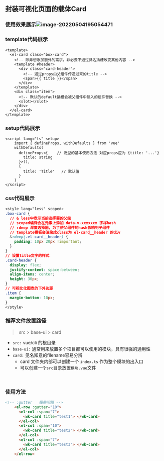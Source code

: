 ## 封装可视化页面的载体Card

### 使用效果展示![image-20220504195054471](C:\Users\Administrator\Desktop\image-20220504195054471.png)



### template代码展示

```vue
<template>
  <el-card class="box-card">
    <!-- 除非想添加额外的需求，非必要不通过具名插槽改变其他内容 -->
    <template #header>
      <div class="card-header">
        <!-- 通过props由父组件传递过来的title -->
        <span>{{ title }}</span>
      </div>
    </template>
    <div class="item">
      <!-- 默认的default插槽会被父组件中插入的组件替换 -->
      <slot></slot>
    </div>
  </el-card>
</template>
```



### setup代码展示

```vue
<script lang="ts" setup>
    import { defineProps, withDefaults } from 'vue'
    withDefaults(
      defineProps<{    // 泛型的基本使用方法 对应props应为 {title: '...'}
        title: string
      }>(),
      {
        title: 'Title'   // 默认值
      }
    )
</script>
```



### css代码展示

```css
<style lang="less" scoped>
.box-card {
  // & less中表示当前选择器的父级
  // scoped编译会在元素上添加 data-v-xxxxxxx 字样hash
  // :deep 深度选择器，为了使父组件的hash影响到子组件
  // template模板会渲染成class为 el-card__header 的div
  &:deep(.el-card__header) {
    padding: 10px 20px !important;
  }
}
// 设置title文字的样式
.card-header {
  display: flex;
  justify-content: space-between;
  align-items: center;
  height: 30px;
}
// 可视化化图表的下外边距
.item {
  margin-bottom: 10px;
}
</style>
```



### 推荐文件放置路径

> ​	src	>	base-ui	>	card

- `src:` vue/cli 的根目录
- `base-ui:` 通常用来放置多个项目都可以使用的模块，具有很强的通用性
- `card:` 见名知意的filename容易分辨
  - card 文件夹内部可以创建一个 `index.ts` 作为整个模块的出入口
  - 可以创建一个`src`目录放置`模块.vue`文件

​	

### 使用方法

```html
<!-- :gutter   栅格间隔 -->    
	<el-row :gutter="10">
      <el-col :span="7">
        <wk-card title="test1"> </wk-card>
      </el-col>
      <el-col :span="10">
        <wk-card title="test2"> </wk-card>
      </el-col>
      <el-col :span="7">
        <wk-card title="test3"> </wk-card>
      </el-col>
    </el-row>
```

